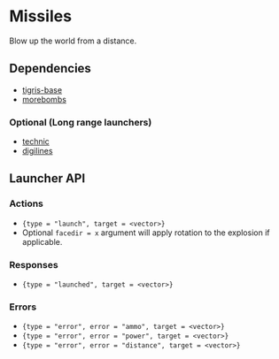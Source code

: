 # Missiles
Blow up the world from a distance.

## Dependencies
* [tigris-base](https://github.com/tigris-mt/tigris_base)
* [morebombs](https://github.com/tigris-mt/morebombs)

### Optional (Long range launchers)
* [technic](https://github.com/minetest-mods/technic)
* [digilines](https://github.com/minetest-mods/digilines)

## Launcher API

### Actions
* `{type = "launch", target = <vector>}`
 * Optional `facedir = x` argument will apply rotation to the explosion if applicable.
### Responses
* `{type = "launched", target = <vector>}`
### Errors
* `{type = "error", error = "ammo", target = <vector>}`
* `{type = "error", error = "power", target = <vector>}`
* `{type = "error", error = "distance", target = <vector>}`
